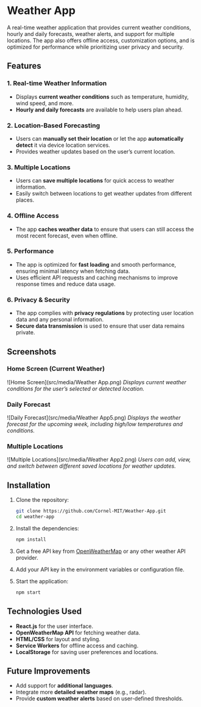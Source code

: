 # Weather App

A real-time weather application that provides current weather conditions, hourly and daily forecasts, weather alerts, and support for multiple locations. The app also offers offline access, customization options, and is optimized for performance while prioritizing user privacy and security.

## Features

### 1. Real-time Weather Information
- Displays **current weather conditions** such as temperature, humidity, wind speed, and more.
- **Hourly and daily forecasts** are available to help users plan ahead.

### 2. Location-Based Forecasting
- Users can **manually set their location** or let the app **automatically detect** it via device location services.
- Provides weather updates based on the user’s current location.

### 3. Multiple Locations
- Users can **save multiple locations** for quick access to weather information.
- Easily switch between locations to get weather updates from different places.

### 4. Offline Access
- The app **caches weather data** to ensure that users can still access the most recent forecast, even when offline.

### 5. Performance
- The app is optimized for **fast loading** and smooth performance, ensuring minimal latency when fetching data.
- Uses efficient API requests and caching mechanisms to improve response times and reduce data usage.

### 6. Privacy & Security
- The app complies with **privacy regulations** by protecting user location data and any personal information.
- **Secure data transmission** is used to ensure that user data remains private.

## Screenshots

### Home Screen (Current Weather)
![Home Screen](src/media/Weather App.png)
*Displays current weather conditions for the user’s selected or detected location.*

### Daily Forecast
![Daily Forecast](src/media/Weather App5.png)
*Displays the weather forecast for the upcoming week, including high/low temperatures and conditions.*

### Multiple Locations
![Multiple Locations](src/media/Weather App2.png)
*Users can add, view, and switch between different saved locations for weather updates.*

## Installation

1. Clone the repository:
    ```bash
    git clone https://github.com/Cornel-MIT/Weather-App.git
    cd weather-app
    ```

2. Install the dependencies:
    ```bash
    npm install
    ```

3. Get a free API key from [OpenWeatherMap](https://openweathermap.org/api) or any other weather API provider.

4. Add your API key in the environment variables or configuration file.

5. Start the application:
    ```bash
    npm start
    ```

## Technologies Used

- **React.js** for the user interface.
- **OpenWeatherMap API** for fetching weather data.
- **HTML/CSS** for layout and styling.
- **Service Workers** for offline access and caching.
- **LocalStorage** for saving user preferences and locations.

## Future Improvements

- Add support for **additional languages**.
- Integrate more **detailed weather maps** (e.g., radar).
- Provide **custom weather alerts** based on user-defined thresholds.

